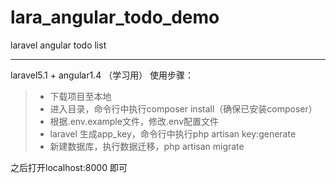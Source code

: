 # lara_angular_todo_demo
laravel angular todo list

------
laravel5.1 + angular1.4 （学习用）
使用步骤：

> * 下载项目至本地
> * 进入目录，命令行中执行composer install（确保已安装composer）
> * 根据.env.example文件，修改.env配置文件
> * laravel 生成app_key，命令行中执行php artisan key:generate  
> * 新建数据库，执行数据迁移，php artisan migrate

之后打开localhost:8000 即可